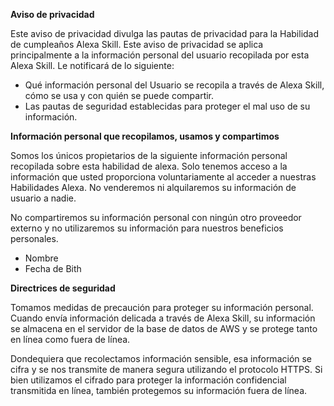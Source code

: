<b> Aviso de privacidad </b>


Este aviso de privacidad divulga las pautas de privacidad para la Habilidad de cumpleaños Alexa Skill. Este aviso de privacidad se aplica principalmente a la información personal del usuario recopilada por esta Alexa Skill. Le notificará de lo siguiente:

<ul> <li> Qué información personal del Usuario se recopila a través de Alexa Skill, cómo se usa y con quién se puede compartir. </li>
<li> Las pautas de seguridad establecidas para proteger el mal uso de su información. </li> </ul>

<b> Información personal que recopilamos, usamos y compartimos </b>

Somos los únicos propietarios de la siguiente información personal recopilada sobre esta habilidad de alexa. Solo tenemos acceso a la información que usted proporciona voluntariamente al acceder a nuestras Habilidades Alexa. No venderemos ni alquilaremos su información de usuario a nadie.

No compartiremos su información personal con ningún otro proveedor externo y no utilizaremos su información para nuestros beneficios personales.
<ul> <li> Nombre </li> <li> Fecha de Bith </li> </ul>

<b> Directrices de seguridad </b>

Tomamos medidas de precaución para proteger su información personal. Cuando envía información delicada a través de Alexa Skill, su información se almacena en el servidor de la base de datos de AWS y se protege tanto en línea como fuera de línea.

Dondequiera que recolectamos información sensible, esa información se cifra y se nos transmite de manera segura utilizando el protocolo HTTPS. Si bien utilizamos el cifrado para proteger la información confidencial transmitida en línea, también protegemos su información fuera de línea.
